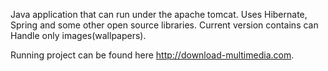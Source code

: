 Java application that can run under the apache tomcat. Uses Hibernate, Spring and some other open source libraries. Current version contains can Handle only images(wallpapers).

Running project can be found here http://download-multimedia.com.